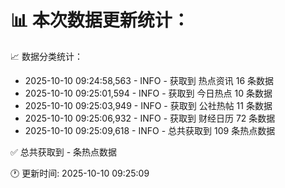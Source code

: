 📊 本次数据更新统计：
==========================

📈 数据分类统计：
- 2025-10-10 09:24:58,563 - INFO - 获取到 热点资讯 16 条数据
- 2025-10-10 09:25:01,594 - INFO - 获取到 今日热点 10 条数据
- 2025-10-10 09:25:03,949 - INFO - 获取到 公社热帖 11 条数据
- 2025-10-10 09:25:06,932 - INFO - 获取到 财经日历 72 条数据
- 2025-10-10 09:25:09,618 - INFO - 总共获取到 109 条热点数据

✅ 总共获取到 - 条热点数据

🕐 更新时间: 2025-10-10 09:25:09
